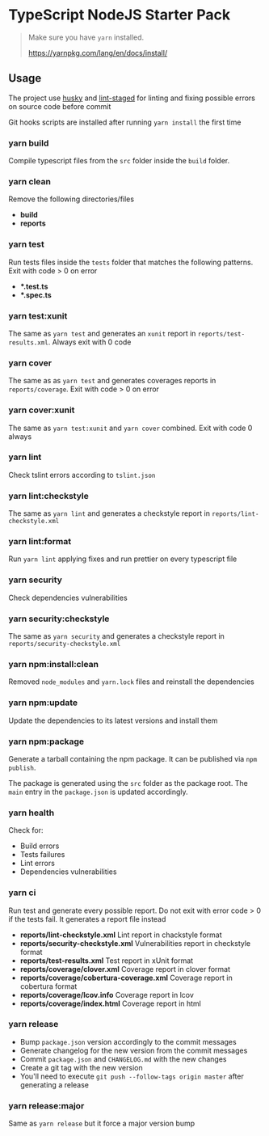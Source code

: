 # TypeScript NodeJS Starter Pack

> Make sure you have `yarn` installed.
>
> https://yarnpkg.com/lang/en/docs/install/

## Usage

The project use [husky](https://github.com/typicode/husky) and [lint-staged](https://github.com/okonet/lint-staged) for linting and fixing possible errors on source code before commit

Git hooks scripts are installed after running `yarn install` the first time

### yarn build

Compile typescript files from the `src` folder inside the `build` folder.

### yarn clean

Remove the following directories/files

- **build**
- **reports**

### yarn test

Run tests files inside the `tests` folder that matches the following patterns. Exit with code > 0 on error

- **\*.test.ts**
- **\*.spec.ts**

### yarn test:xunit

The same as `yarn test` and generates an `xunit` report in `reports/test-results.xml`. Always exit with 0 code

### yarn cover

The same as as `yarn test` and generates coverages reports in `reports/coverage`. Exit with code > 0 on error

### yarn cover:xunit

The same as `yarn test:xunit` and `yarn cover` combined. Exit with code 0 always

### yarn lint

Check tslint errors according to `tslint.json`

### yarn lint:checkstyle

The same as `yarn lint` and generates a checkstyle report in `reports/lint-checkstyle.xml`

### yarn lint:format

Run `yarn lint` applying fixes and run prettier on every typescript file

### yarn security

Check dependencies vulnerabilities

### yarn security:checkstyle

The same as `yarn security` and generates a checkstyle report in `reports/security-checkstyle.xml`

### yarn npm:install:clean

Removed `node_modules` and `yarn.lock` files and reinstall the dependencies

### yarn npm:update

Update the dependencies to its latest versions and install them

### yarn npm:package

Generate a tarball containing the npm package. It can be published via `npm publish`.

The package is generated using the `src` folder as the package root. The `main` entry in the `package.json` is updated accordingly.

### yarn health

Check for:

- Build errors
- Tests failures
- Lint errors
- Dependencies vulnerabilities

### yarn ci

Run test and generate every possible report. Do not exit with error code > 0 if the tests fail. It generates a report file instead

- **reports/lint-checkstyle.xml** Lint report in chackstyle format
- **reports/security-checkstyle.xml** Vulnerabilities report in checkstyle format
- **reports/test-results.xml** Test report in xUnit format
- **reports/coverage/clover.xml** Coverage report in clover format
- **reports/coverage/cobertura-coverage.xml** Coverage report in cobertura format
- **reports/coverage/lcov.info** Coverage report in lcov
- **reports/coverage/index.html** Coverage report in html

### yarn release

- Bump `package.json` version accordingly to the commit messages
- Generate changelog for the new version from the commit messages
- Commit `package.json` and `CHANGELOG.md` with the new changes
- Create a git tag with the new version
- You'll need to execute `git push --follow-tags origin master` after generating a release

### yarn release:major

Same as `yarn release` but it force a major version bump
